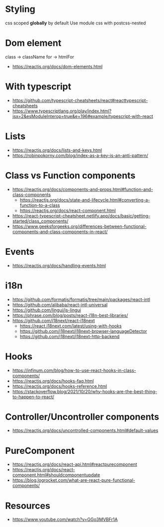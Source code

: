 # Styling
css scoped **globally** by default
Use module css with postcss-nested

# Dom element
class -> className
for -> htmlFor
- https://reactjs.org/docs/dom-elements.html

# With typescript
- https://github.com/typescript-cheatsheets/react#reacttypescript-cheatsheets
- https://www.typescriptlang.org/play/index.html?jsx=2&esModuleInterop=true&e=196#example/typescript-with-react

# Lists
- https://reactjs.org/docs/lists-and-keys.html
- https://robinpokorny.com/blog/index-as-a-key-is-an-anti-pattern/

# Class vs Function components
- https://reactjs.org/docs/components-and-props.html#function-and-class-components
  - https://reactjs.org/docs/state-and-lifecycle.html#converting-a-function-to-a-class
  - https://reactjs.org/docs/react-component.html
- https://react-typescript-cheatsheet.netlify.app/docs/basic/getting-started/class_components/
- https://www.geeksforgeeks.org/differences-between-functional-components-and-class-components-in-react/

# Events
- https://reactjs.org/docs/handling-events.html

# i18n
- https://github.com/formatjs/formatjs/tree/main/packages/react-intl
- https://github.com/alibaba/react-intl-universal
- https://github.com/lingui/js-lingui
- https://phrase.com/blog/posts/react-i18n-best-libraries/
- https://github.com/i18next/react-i18next
  - https://react.i18next.com/latest/using-with-hooks
  - https://github.com/i18next/i18next-browser-languageDetector
  - https://github.com/i18next/i18next-http-backend

# Hooks
- https://infinum.com/blog/how-to-use-react-hooks-in-class-components/
- https://reactjs.org/docs/hooks-faq.html
- https://reactjs.org/docs/hooks-reference.html
- https://stackoverflow.blog/2021/10/20/why-hooks-are-the-best-thing-to-happen-to-react/

# Controller/Uncontroller components
- https://reactjs.org/docs/uncontrolled-components.html#default-values

# PureComponent
- https://reactjs.org/docs/react-api.html#reactpurecomponent
- https://reactjs.org/docs/react-component.html#shouldcomponentupdate
- https://blog.logrocket.com/what-are-react-pure-functional-components/

# Resources
- https://www.youtube.com/watch?v=GGo3MVBFr1A